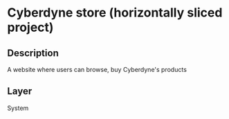 # Cyberdyne store (horizontally sliced project)

## Description

A website where users can browse, buy Cyberdyne's products

## Layer

System
